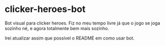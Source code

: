# clicker-heroes-bot
Bot visual para clicker heroes. Fiz no meu tempo livre já que o jogo se joga sozinho né, e agora totalmente bem mais sozinho.

Irei atualizar assim que possível o README em como usar bot.
